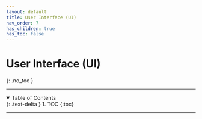 ```yaml
---
layout: default
title: User Interface (UI)
nav_order: 7
has_children: true
has_toc: false
---
```

# User Interface (UI)
{: .no_toc }

---

<details open markdown="block">
  <summary>
    Table of Contents
  </summary>
  {: .text-delta }
1. TOC
{:toc}
</details>

---